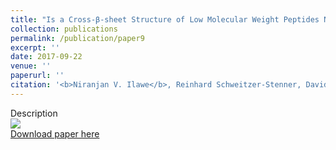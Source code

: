 ```yaml
---
title: "Is a Cross-β-sheet Structure of Low Molecular Weight Peptides Necessary for the Formation of Fibrils and Peptide Hydrogels?"
collection: publications
permalink: /publication/paper9
excerpt: ''
date: 2017-09-22
venue: ''
paperurl: ''
citation: '<b>Niranjan V. Ilawe</b>, Reinhard Schweitzer-Stenner, David DiGuiseppi, and Bryan M. Wong (2017). &quot;Is a Cross-β-sheet Structure of Low Molecular Weight Peptides Necessary for the Formation of Fibrils and Peptide Hydrogels?.&quot; <i>submitted</i>. XX, XXXX.'
---
```

Description
<br/><img src='/images/paper9.gif'><br/>
[Download paper here](http://niranjan305.github.io/files/paper9.pdf)
